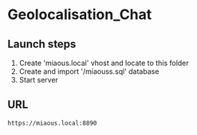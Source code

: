 # Geolocalisation_Chat

## Launch steps

1. Create 'miaous.local' vhost and locate to this folder
2. Create and import '/miaouss.sql' database
3. Start server

## URL
```
https://miaous.local:8890
```